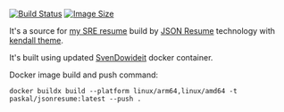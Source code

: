 [![Build Status](https://github.com/paskal/resume/workflows/build/badge.svg)](https://github.com/paskal/resume/actions/workflows/ci-build.yml) [![Image Size](https://img.shields.io/docker/image-size/paskal/jsonresume)](https://hub.docker.com/r/paskal/jsonresume)

It's a source for [my SRE resume](https://terrty.net/cv/) build by [JSON Resume](https://jsonresume.org/) technology with [kendall theme](https://github.com/LinuxBozo/jsonresume-theme-kendall).

It's built using updated [SvenDowideit](https://github.com/SvenDowideit/dockerfiles/tree/master/jsonresume) docker container.

Docker image build and push command:

```shell
docker buildx build --platform linux/arm64,linux/amd64 -t paskal/jsonresume:latest --push .
```